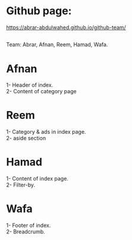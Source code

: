 # Github page:

https://abrar-abdulwahed.github.io/github-team/

##

Team: Abrar, Afnan, Reem, Hamad, Wafa. <br/>

# Afnan

1- Header of index.<br/> 2- Content of category page

# Reem

1- Category & ads in index page.<br/> 2- aside section

# Hamad

1- Content of index page.<br/> 2- Filter-by.

# Wafa

1- Footer of index.<br/> 2- Breadcrumb.
